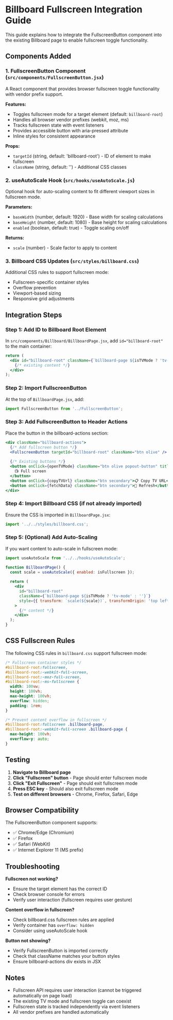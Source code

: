 # Billboard Fullscreen Integration Guide

This guide explains how to integrate the FullscreenButton component into the existing Billboard page to enable fullscreen toggle functionality.

## Components Added

### 1. FullscreenButton Component (`src/components/FullscreenButton.jsx`)

A React component that provides browser fullscreen toggle functionality with vendor prefix support.

**Features:**
- Toggles fullscreen mode for a target element (default: `billboard-root`)
- Handles all browser vendor prefixes (webkit, moz, ms)
- Tracks fullscreen state with event listeners
- Provides accessible button with aria-pressed attribute
- Inline styles for consistent appearance

**Props:**
- `targetId` (string, default: 'billboard-root') - ID of element to make fullscreen
- `className` (string, default: '') - Additional CSS classes

### 2. useAutoScale Hook (`src/hooks/useAutoScale.js`)

Optional hook for auto-scaling content to fit different viewport sizes in fullscreen mode.

**Parameters:**
- `baseWidth` (number, default: 1920) - Base width for scaling calculations
- `baseHeight` (number, default: 1080) - Base height for scaling calculations
- `enabled` (boolean, default: true) - Toggle scaling on/off

**Returns:**
- `scale` (number) - Scale factor to apply to content

### 3. Billboard CSS Updates (`src/styles/billboard.css`)

Additional CSS rules to support fullscreen mode:
- Fullscreen-specific container styles
- Overflow prevention
- Viewport-based sizing
- Responsive grid adjustments

## Integration Steps

### Step 1: Add ID to Billboard Root Element

In `src/components/Billboard/BillboardPage.jsx`, add `id="billboard-root"` to the main container:

```jsx
return (
  <div id="billboard-root" className={`billboard-page ${isTVMode ? 'tv-mode' : ''}`}>
    {/* existing content */}
  </div>
);
```

### Step 2: Import FullscreenButton

At the top of `BillboardPage.jsx`, add:

```jsx
import FullscreenButton from '../FullscreenButton';
```

### Step 3: Add FullscreenButton to Header Actions

Place the button in the billboard-actions section:

```jsx
<div className="billboard-actions">
  {/* Add fullscreen button */}
  <FullscreenButton targetId="billboard-root" className="btn olive" />
  
  {/* Existing buttons */}
  <button onClick={openTVMode} className="btn olive popout-button" title="Full screen billboard">
    📺 Full screen
  </button>
  <button onClick={copyTVUrl} className="btn secondary">📋 Copy TV URL</button>
  <button onClick={fetchData} className="btn secondary">🔄 Refresh</button>
</div>
```

### Step 4: Import Billboard CSS (if not already imported)

Ensure the CSS is imported in `BillboardPage.jsx`:

```jsx
import '../../styles/billboard.css';
```

### Step 5: (Optional) Add Auto-Scaling

If you want content to auto-scale in fullscreen mode:

```jsx
import useAutoScale from '../../hooks/useAutoScale';

function BillboardPage() {
  const scale = useAutoScale({ enabled: isFullscreen });
  
  return (
    <div 
      id="billboard-root" 
      className={`billboard-page ${isTVMode ? 'tv-mode' : ''}`}
      style={{ transform: `scale(${scale})`, transformOrigin: 'top left' }}
    >
      {/* content */}
    </div>
  );
}
```

## CSS Fullscreen Rules

The following CSS rules in `billboard.css` support fullscreen mode:

```css
/* Fullscreen container styles */
#billboard-root:fullscreen,
#billboard-root:-webkit-full-screen,
#billboard-root:-moz-full-screen,
#billboard-root:-ms-fullscreen {
  width: 100vw;
  height: 100vh;
  max-height: 100vh;
  overflow: hidden;
  padding: 1rem;
}

/* Prevent content overflow in fullscreen */
#billboard-root:fullscreen .billboard-page,
#billboard-root:-webkit-full-screen .billboard-page {
  max-height: 100vh;
  overflow-y: auto;
}
```

## Testing

1. **Navigate to Billboard page**
2. **Click "Fullscreen" button** - Page should enter fullscreen mode
3. **Click "Exit Fullscreen"** - Page should exit fullscreen mode
4. **Press ESC key** - Should also exit fullscreen mode
5. **Test on different browsers** - Chrome, Firefox, Safari, Edge

## Browser Compatibility

The FullscreenButton component supports:
- ✅ Chrome/Edge (Chromium)
- ✅ Firefox
- ✅ Safari (WebKit)
- ✅ Internet Explorer 11 (MS prefix)

## Troubleshooting

**Fullscreen not working?**
- Ensure the target element has the correct ID
- Check browser console for errors
- Verify user interaction (fullscreen requires user gesture)

**Content overflow in fullscreen?**
- Check billboard.css fullscreen rules are applied
- Verify container has `overflow: hidden`
- Consider using useAutoScale hook

**Button not showing?**
- Verify FullscreenButton is imported correctly
- Check that className matches your button styles
- Ensure billboard-actions div exists in JSX

## Notes

- Fullscreen API requires user interaction (cannot be triggered automatically on page load)
- The existing TV mode and fullscreen toggle can coexist
- Fullscreen state is tracked independently via event listeners
- All vendor prefixes are handled automatically
